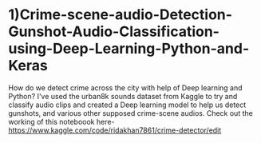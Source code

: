 # 1)Crime-scene-audio-Detection-Gunshot-Audio-Classification-using-Deep-Learning-Python-and-Keras
 How do we detect crime across the city with help of Deep learning and Python?  I've  used the urban8k sounds dataset from Kaggle to try and classify audio clips and created a Deep learning model to help us detect gunshots, and various other supposed crime-scene audios.
 Check out the working of this noteboook here-https://www.kaggle.com/code/ridakhan7861/crime-detector/edit
